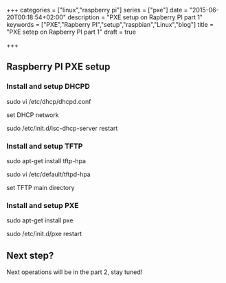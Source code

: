 +++
categories = ["linux","raspberry pi"]
series = ["pxe"]
date = "2015-06-20T00:18:54+02:00"
description = "PXE setup on Rapberry PI part 1"
keywords = ["PXE","Rapberry PI","setup","raspbian","Linux","blog"]
title = "PXE setep on Rapberry PI part 1"
draft = true

+++

## Raspberry PI PXE setup

### Install and setup DHCPD

sudo vi /etc/dhcp/dhcpd.conf

set DHCP network

sudo /etc/init.d/isc-dhcp-server restart

### Install and setup TFTP

sudo apt-get install tftp-hpa

sudo vi /etc/default/tftpd-hpa

set TFTP main directory

### Install and setup PXE

sudo apt-get install pxe

sudo /etc/init.d/pxe restart

## Next step?

Next operations will be in the part 2, stay tuned!

